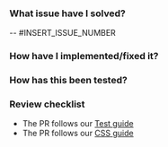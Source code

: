 <!--- Provide a general summary of your changes in the Title above -->

### What issue have I solved?
<!--- Complementary description if needed -->
-- #INSERT_ISSUE_NUMBER

### How have I implemented/fixed it?
<!--- Describe your technical implementation -->


### How has this been tested?
<!--- Please describe how you tested your changes. -->


### Review checklist
- The PR follows our [Test guide](/LiskHQ/lisk-hub/blob/development/docs/TEST_GUIDE.md)
- The PR follows our [CSS guide](/LiskHQ/lisk-hub/blob/development/docs/CSS_GUIDE.md)
